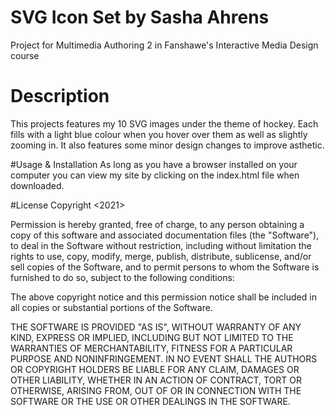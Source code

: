 # SVG Icon Set by Sasha Ahrens
Project for Multimedia Authoring 2 in Fanshawe's Interactive Media Design course

# Description
This projects features my 10 SVG images under the theme of hockey. Each fills with a light blue colour when you hover over them as well as slightly zooming in. It also features some minor design changes to improve asthetic.

#Usage & Installation
As long as you have a browser installed on your computer you can view my site by clicking on the index.html file when downloaded.

#License
Copyright <2021> <Sasha Ahrens>

Permission is hereby granted, free of charge, to any person obtaining a copy of this software and associated documentation files (the "Software"), to deal in the Software without restriction, including without limitation the rights to use, copy, modify, merge, publish, distribute, sublicense, and/or sell copies of the Software, and to permit persons to whom the Software is furnished to do so, subject to the following conditions:

The above copyright notice and this permission notice shall be included in all copies or substantial portions of the Software.

THE SOFTWARE IS PROVIDED "AS IS", WITHOUT WARRANTY OF ANY KIND, EXPRESS OR IMPLIED, INCLUDING BUT NOT LIMITED TO THE WARRANTIES OF MERCHANTABILITY, FITNESS FOR A PARTICULAR PURPOSE AND NONINFRINGEMENT. IN NO EVENT SHALL THE AUTHORS OR COPYRIGHT HOLDERS BE LIABLE FOR ANY CLAIM, DAMAGES OR OTHER LIABILITY, WHETHER IN AN ACTION OF CONTRACT, TORT OR OTHERWISE, ARISING FROM, OUT OF OR IN CONNECTION WITH THE SOFTWARE OR THE USE OR OTHER DEALINGS IN THE SOFTWARE.